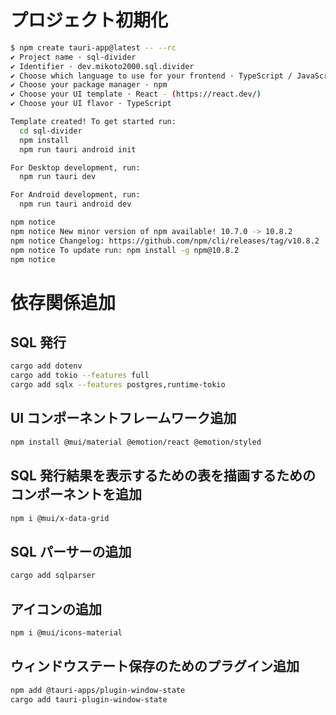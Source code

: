 # プロジェクト初期化

```sh
$ npm create tauri-app@latest -- --rc
✔ Project name · sql-divider
✔ Identifier · dev.mikoto2000.sql.divider
✔ Choose which language to use for your frontend · TypeScript / JavaScript - (pnpm, yarn, npm, bun)
✔ Choose your package manager · npm
✔ Choose your UI template · React - (https://react.dev/)
✔ Choose your UI flavor · TypeScript

Template created! To get started run:
  cd sql-divider
  npm install
  npm run tauri android init

For Desktop development, run:
  npm run tauri dev

For Android development, run:
  npm run tauri android dev

npm notice
npm notice New minor version of npm available! 10.7.0 -> 10.8.2
npm notice Changelog: https://github.com/npm/cli/releases/tag/v10.8.2
npm notice To update run: npm install -g npm@10.8.2
npm notice
```

# 依存関係追加

## SQL 発行

```sh
cargo add dotenv
cargo add tokio --features full
cargo add sqlx --features postgres,runtime-tokio
```

## UI コンポーネントフレームワーク追加

```sh
npm install @mui/material @emotion/react @emotion/styled
```

## SQL 発行結果を表示するための表を描画するためのコンポーネントを追加

```sh
npm i @mui/x-data-grid
```

## SQL パーサーの追加

```sh
cargo add sqlparser
```

## アイコンの追加

```sh
npm i @mui/icons-material
```

## ウィンドウステート保存のためのプラグイン追加

```sh
npm add @tauri-apps/plugin-window-state
cargo add tauri-plugin-window-state
```
